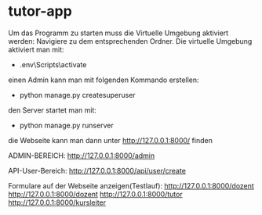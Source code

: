 # tutor-app

Um das Programm zu starten muss die Virtuelle Umgebung aktiviert werden:
Navigiere zu dem entsprechenden Ordner. Die virtuelle Umgebung aktiviert man mit:
- .env\Scripts\activate

einen Admin kann man mit folgenden Kommando erstellen:
- python manage.py createsuperuser

den Server startet man mit:
- python manage.py runserver

die Webseite kann man dann unter http://127.0.0.1:8000/ finden

ADMIN-BEREICH:
http://127.0.0.1:8000/admin

API-User-Bereich:
http://127.0.0.1:8000/api/user/create

Formulare auf der Webseite anzeigen(Testlauf):
http://127.0.0.1:8000/dozent
http://127.0.0.1:8000/dozent
http://127.0.0.1:8000/tutor
http://127.0.0.1:8000/kursleiter
